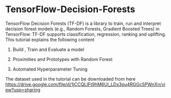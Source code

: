 # TensorFlow-Decision-Forests

TensorFlow Decision Forests (TF-DF) is a library to train, run and interpret decision forest models (e.g., Random Forests, Gradient Boosted Trees) in TensorFlow. TF-DF supports classification, regression, ranking and uplifting. This tutorial explains the following content

1. Build , Train and Evaluate a model

2. Proximities and Prototypes with Random Forest

3. Automated Hyperparameter Tuning

The dataset used in the tutorial can be downloaded from here https://drive.google.com/file/d/1jCCQLIFt9hM6Ul_LDs3pu4RGGc5PWnXn/view?usp=sharing
